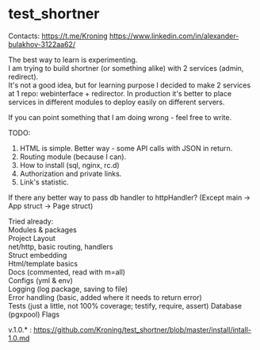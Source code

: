 # test_shortner
Contacts: https://t.me/Kroning https://www.linkedin.com/in/alexander-bulakhov-3122aa62/ <br>

The best way to learn is experimenting.<br>
I am trying to build shortner (or something alike) with 2 services (admin, redirect).<br>
It's not a good idea, but for learning purpose I decided to make 2 services at 1 repo: webinterface + redirector. In production it's better to place services in different modules to deploy easily on different servers.

If you can point something that I am doing wrong - feel free to write.

TODO:
1. HTML is simple. Better way - some API calls with JSON in return.
2. Routing module (because I can).
3. How to install (sql, nginx, rc.d)
4. Authorization and private links.
5. Link's statistic.

If there any better way to pass db handler to httpHandler? (Except main -> App struct -> Page struct)

Tried already:<br>
Modules & packages<br>
Project Layout<br>
net/http, basic routing, handlers<br>
Struct embedding<br>
Html/template basics<br>
Docs (commented, read with m=all)<br>
Configs (yml & env)<br>
Logging (log package, saving to file)<br>
Error handling (basic, added where it needs to return error)<br>
Tests (just a little, not 100% coverage; testify, require, assert)
Database (pgxpool)
Flags

v.1.0.* : https://github.com/Kroning/test_shortner/blob/master/install/intall-1.0.md<br>

